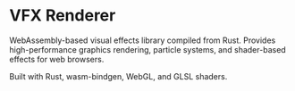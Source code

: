 # VFX Renderer

WebAssembly-based visual effects library compiled from Rust. Provides high-performance graphics rendering, particle systems, and shader-based effects for web browsers.

Built with Rust, wasm-bindgen, WebGL, and GLSL shaders.
